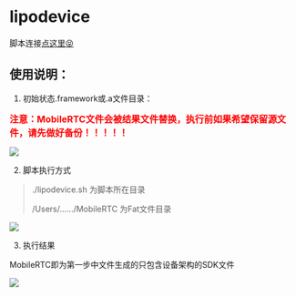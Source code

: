 # lipodevice

脚本连接[点这里😝](https://github.com/jingyiqiujing/lipodevice)

## 使用说明：

1. 初始状态.framework或.a文件目录：

<font size=3 color=red>**注意：MobileRTC文件会被结果文件替换，执行前如果希望保留源文件，请先做好备份！！！！！**</font>

![](https://github.com/jingyiqiujing/lipodevice/blob/master/001.png)

2. 脚本执行方式

> ./lipodevice.sh  为脚本所在目录
> 
> /Users/....../MobileRTC  为Fat文件目录
> 

![](https://github.com/jingyiqiujing/lipodevice/blob/master/002.png)

3. 执行结果

MobileRTC即为第一步中文件生成的只包含设备架构的SDK文件

![](https://github.com/jingyiqiujing/lipodevice/blob/master/002.png)